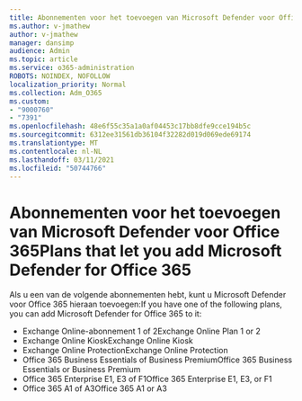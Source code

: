 ```yaml
---
title: Abonnementen voor het toevoegen van Microsoft Defender voor Office 365
ms.author: v-jmathew
author: v-jmathew
manager: dansimp
audience: Admin
ms.topic: article
ms.service: o365-administration
ROBOTS: NOINDEX, NOFOLLOW
localization_priority: Normal
ms.collection: Adm_O365
ms.custom:
- "9000760"
- "7391"
ms.openlocfilehash: 48e6f55c35a1a0af04453c17bb8dfe9cce194b5c
ms.sourcegitcommit: 6312ee31561db36104f32282d019d069ede69174
ms.translationtype: MT
ms.contentlocale: nl-NL
ms.lasthandoff: 03/11/2021
ms.locfileid: "50744766"
---
```

# <a name="plans-that-let-you-add-microsoft-defender-for-office-365"></a><span data-ttu-id="b4020-102">Abonnementen voor het toevoegen van Microsoft Defender voor Office 365</span><span class="sxs-lookup"><span data-stu-id="b4020-102">Plans that let you add Microsoft Defender for Office 365</span></span>

<span data-ttu-id="b4020-103">Als u een van de volgende abonnementen hebt, kunt u Microsoft Defender voor Office 365 hieraan toevoegen:</span><span class="sxs-lookup"><span data-stu-id="b4020-103">If you have one of the following plans, you can add Microsoft Defender for Office 365 to it:</span></span>

- <span data-ttu-id="b4020-104">Exchange Online-abonnement 1 of 2</span><span class="sxs-lookup"><span data-stu-id="b4020-104">Exchange Online Plan 1 or 2</span></span>
- <span data-ttu-id="b4020-105">Exchange Online Kiosk</span><span class="sxs-lookup"><span data-stu-id="b4020-105">Exchange Online Kiosk</span></span>
- <span data-ttu-id="b4020-106">Exchange Online Protection</span><span class="sxs-lookup"><span data-stu-id="b4020-106">Exchange Online Protection</span></span>
- <span data-ttu-id="b4020-107">Office 365 Business Essentials of Business Premium</span><span class="sxs-lookup"><span data-stu-id="b4020-107">Office 365 Business Essentials or Business Premium</span></span>
- <span data-ttu-id="b4020-108">Office 365 Enterprise E1, E3 of F1</span><span class="sxs-lookup"><span data-stu-id="b4020-108">Office 365 Enterprise E1, E3, or F1</span></span>
- <span data-ttu-id="b4020-109">Office 365 A1 of A3</span><span class="sxs-lookup"><span data-stu-id="b4020-109">Office 365 A1 or A3</span></span>
